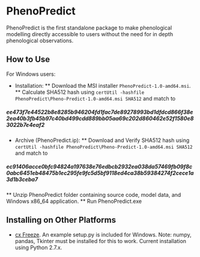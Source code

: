 # PhenoPredict

PhenoPredict is the first standalone package to make phenological modelling directly accessible to users without the need for in depth phenological observations.

## How to Use

For Windows users: 
* Installation: 
** Download the MSI installer ```PhenoPredict-1.0-amd64.msi```.
** Calculate SHA512 hash using ```certUtil -hashfile PhenoPredict\Pheno-Predict-1.0-amd64.msi SHA512``` and match to 
##### ee473f7e44522b8e8285b946204fd1fac7de89278993bd1dfdcd866f38e2ea40b3fb45b97c40bd499cdd889bb05aa69c202d860462e52f1580e83022b7e4eaf2



* Archive (PhenoPredict.ip):
** Download and Verify SHA512 hash using ```certUtil -hashfile PhenoPredict\Pheno-Predict-1.0-amd64.msi SHA512``` and match to 
##### ec91406acce0bfc94824a197638e76edbcb2932ea038da57469fb09f8c0abc6451eb48475b1ec295fe9fc5d5bf9118ed4ca38b59384274f2cece1a3d1b3ceba7
** Unzip PhenoPredict folder containing source code, model data, and Windows x86_64 application.
** Run PhenoPredict.exe

## Installing on Other Platforms

* [cx Freeze](https://anthony-tuininga.github.io/cx_Freeze/). An example setup.py is included for Windows. Note: numpy, pandas, Tkinter must be installed for this to work. Current installation using Python 2.7.x.
